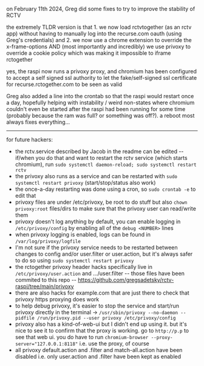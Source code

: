 on February 11th 2024, Greg did some fixes to try to improve the stability of RCTV

the extremely TLDR version is that 1. we now load rctvtogether (as an rctv app) without having to manually log into the recurse.com oauth (using Greg's credentials) and 2. we now use a chrome extension to override the x-frame-options AND (most importantly and incredibly) we use privoxy to override a cookie policy which was making it impossible to iframe rctogether

yes, the raspi now runs a privoxy proxy, and chromium has been configured to accept a self signed ssl authority to let the fake/self-signed ssl certificate for recurse.rctogether.com to be seen as valid

Greg also added a line into the crontab so that the raspi would restart once a day, hopefully helping with instability / weird non-states where chromium couldn't even be started after the raspi had been running for some time (probably because the ram was full? or something was off?). a reboot most always fixes everything...

---

for future hackers:
- the rctv.service described by Jacob in the readme can be edited -- if/when you do that and want to restart the rctv service (which starts chromium), run `sudo systemctl daemon-reload; sudo systemctl restart rctv`
- the privoxy also runs as a service and can be restarted with `sudo systemctl restart privoxy` (start/stop/status also work)
- the once-a-day restarting was done using a cron, so `sudo crontab -e` to edit that
- privoxy files are under /etc/privoxy, be root to do stuff but also `chown privoxy:root` files/dirs to make sure that the privoxy user can read/write them
- privoxy doesn't log anything by default, you can enable logging in `/etc/privoxy/config` by enabling all of the `debug <NUMBER>` lines
- when privoxy logging is enabled, logs can be found in `/var/log/privoxy/logfile`
- I'm not sure if the privoxy service needs to be restarted between changes to config and/or user.filter or user.action, but it's always safer to do so using `sudo systemctl restart privoxy`
- the rctogether privoxy header hacks specifically live in `/etc/privoxy/user.action` and .../user.filter -- those files have been commited to this repo -- https://github.com/gregsadetsky/rctv-raspi/tree/main/privoxy
- there are also hacks for example.com that are just there to check that privoxy https proxying does work
- to help debug privoxy, it's easier to stop the service and start/run privoxy directly in the terminal -> `/usr/sbin/privoxy --no-daemon --pidfile /run/privoxy.pid --user privoxy /etc/privoxy/config`
- privoxy also has a kind-of-web-ui but I didn't end up using it. but it's nice to see it to confirm that the proxy is working. go to `http://p.p` to see that web ui. you do have to run `chromium-browser --proxy-server="127.0.0.1:8118"` i.e. use the proxy, of course
- all privoxy default.action and .filter and match-all.action have been disabled i.e. only user.action and .filter have been kept as enabled
